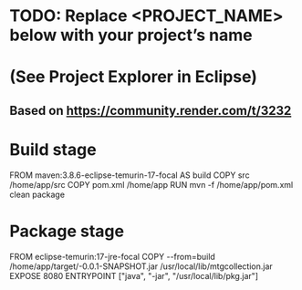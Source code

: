 # TODO: Replace <PROJECT_NAME> below with your project’s name
#       (See Project Explorer in Eclipse)


## Based on https://community.render.com/t/3232

# Build stage
FROM maven:3.8.6-eclipse-temurin-17-focal AS build
COPY src /home/app/src
COPY pom.xml /home/app
RUN mvn -f /home/app/pom.xml clean package

# Package stage
FROM eclipse-temurin:17-jre-focal
COPY --from=build /home/app/target/<mtgcollection>-0.0.1-SNAPSHOT.jar /usr/local/lib/mtgcollection.jar
EXPOSE 8080
ENTRYPOINT ["java", "-jar", "/usr/local/lib/pkg.jar"]
